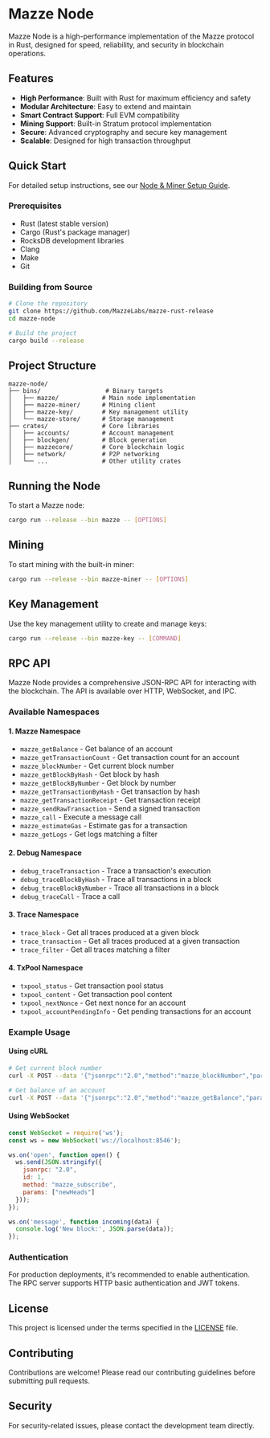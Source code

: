 # Mazze Node

Mazze Node is a high-performance implementation of the Mazze protocol in Rust, designed for speed, reliability, and security in blockchain operations.

## Features

- **High Performance**: Built with Rust for maximum efficiency and safety
- **Modular Architecture**: Easy to extend and maintain
- **Smart Contract Support**: Full EVM compatibility
- **Mining Support**: Built-in Stratum protocol implementation
- **Secure**: Advanced cryptography and secure key management
- **Scalable**: Designed for high transaction throughput

## Quick Start

For detailed setup instructions, see our [Node & Miner Setup Guide](docs/setup-guide.md).

### Prerequisites

- Rust (latest stable version)
- Cargo (Rust's package manager)
- RocksDB development libraries
- Clang
- Make
- Git

### Building from Source

```bash
# Clone the repository
git clone https://github.com/MazzeLabs/mazze-rust-release
cd mazze-node

# Build the project
cargo build --release
```

## Project Structure

```
mazze-node/
├── bins/                  # Binary targets
│   ├── mazze/            # Main node implementation
│   ├── mazze-miner/      # Mining client
│   ├── mazze-key/        # Key management utility
│   └── mazze-store/      # Storage management
├── crates/               # Core libraries
│   ├── accounts/         # Account management
│   ├── blockgen/         # Block generation
│   ├── mazzecore/        # Core blockchain logic
│   ├── network/          # P2P networking
│   └── ...               # Other utility crates
```

## Running the Node

To start a Mazze node:

```bash
cargo run --release --bin mazze -- [OPTIONS]
```

## Mining

To start mining with the built-in miner:

```bash
cargo run --release --bin mazze-miner -- [OPTIONS]
```

## Key Management

Use the key management utility to create and manage keys:

```bash
cargo run --release --bin mazze-key -- [COMMAND]
```

## RPC API

Mazze Node provides a comprehensive JSON-RPC API for interacting with the blockchain. The API is available over HTTP, WebSocket, and IPC.

### Available Namespaces

#### 1. Mazze Namespace
- `mazze_getBalance` - Get balance of an account
- `mazze_getTransactionCount` - Get transaction count for an account
- `mazze_blockNumber` - Get current block number
- `mazze_getBlockByHash` - Get block by hash
- `mazze_getBlockByNumber` - Get block by number
- `mazze_getTransactionByHash` - Get transaction by hash
- `mazze_getTransactionReceipt` - Get transaction receipt
- `mazze_sendRawTransaction` - Send a signed transaction
- `mazze_call` - Execute a message call
- `mazze_estimateGas` - Estimate gas for a transaction
- `mazze_getLogs` - Get logs matching a filter

#### 2. Debug Namespace
- `debug_traceTransaction` - Trace a transaction's execution
- `debug_traceBlockByHash` - Trace all transactions in a block
- `debug_traceBlockByNumber` - Trace all transactions in a block
- `debug_traceCall` - Trace a call

#### 3. Trace Namespace
- `trace_block` - Get all traces produced at a given block
- `trace_transaction` - Get all traces produced at a given transaction
- `trace_filter` - Get all traces matching a filter

#### 4. TxPool Namespace
- `txpool_status` - Get transaction pool status
- `txpool_content` - Get transaction pool content
- `txpool_nextNonce` - Get next nonce for an account
- `txpool_accountPendingInfo` - Get pending transactions for an account

### Example Usage

#### Using cURL

```bash
# Get current block number
curl -X POST --data '{"jsonrpc":"2.0","method":"mazze_blockNumber","params":[],"id":1}' http://localhost:8545

# Get balance of an account
curl -X POST --data '{"jsonrpc":"2.0","method":"mazze_getBalance","params":["0x...", "latest"],"id":1}' http://localhost:8545
```

#### Using WebSocket

```javascript
const WebSocket = require('ws');
const ws = new WebSocket('ws://localhost:8546');

ws.on('open', function open() {
  ws.send(JSON.stringify({
    jsonrpc: "2.0",
    id: 1,
    method: "mazze_subscribe",
    params: ["newHeads"]
  }));
});

ws.on('message', function incoming(data) {
  console.log('New block:', JSON.parse(data));
});
```

### Authentication

For production deployments, it's recommended to enable authentication. The RPC server supports HTTP basic authentication and JWT tokens.

## License

This project is licensed under the terms specified in the [LICENSE](LICENSE) file.

## Contributing

Contributions are welcome! Please read our contributing guidelines before submitting pull requests.

## Security

For security-related issues, please contact the development team directly.
